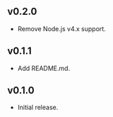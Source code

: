 ## v0.2.0

- Remove Node.js v4.x support.

## v0.1.1

- Add README.md.

## v0.1.0

- Initial release.
